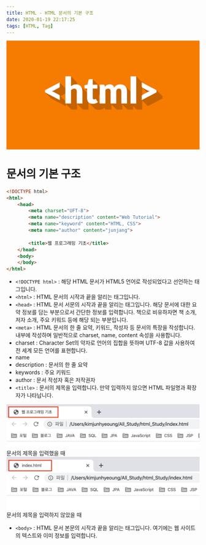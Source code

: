 ```yaml
---
title: HTML - HTML 문서의 기본 구조
date: 2020-01-19 22:17:25
tags: [HTML, Tag]
---
```


![images](/images/html/html.jpg)<br/>

# 문서의 기본 구조
```html
<!DOCTYPE html>
<html>
    <head>
        <meta charset="UFT-8">
        <meta name="description" content="Web Tutorial">
        <meta name="keyword" content="HTML, CSS">
        <meta name="author" content="junjang">

        <title>웹 프로그래밍 기초</title>
    </head>
    <body>
    </body>
</html>
```
- `<!DOCTYPE html>` : 해당 HTML 문서가 HTML5 언어로 작성되었다고 선언하는 태그입니다.
- `<html>` : HTML 문서의 시작과 끝을 알리는 태그입니다.
- `<head>` : HTML 문서 서문의 시작과 끝을 알리는 태그입니다. 해당 문서에 대한 요약 정보를 담는 부분으로서 간단한 정보를 입력합니다. 책으로 비유하자면 책 소개, 저자 소개, 주요 키워드 등에 해당 되는 부분입니다.
- `<meta>` : HTML 문서의 한 줄 요약, 키워드, 작성자 등 문서의 특장을 작성합니다. <head></head> 내부에 작성하며 일반적으로 charset, name, content 속성을 사용합니다.
 - charset : Character Set의 약자로 언어의 집합을 뜻하며 UTF-8 값을 사용하여 전 세계 모든 언어를 표현합니다.
 - name
  - description : 문서의 한 줄 요약
  - keywords : 주요 키워드
  - author : 문서 작성자 혹은 저작권자
- `<title>` : 문서의 제목을 입력합니다. 만약 입력하지 않으면 HTML 파일명과 확장자가 나타납니다.

![title](/images/html/htmltag/title1.png) 문서의 제목을 입력했을 때
![title](/images/html/htmltag/title2.png) 문서의 제목을 입력하지 않았을 때<br/>
- `<body>` : HTML 문서 본문의 시작과 끝을 알리는 태그입니다. 여기에는 웹 사이트의 텍스트와 이미 정보를 입력합니다.